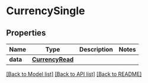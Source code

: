 # CurrencySingle


## Properties
Name | Type | Description | Notes
------------ | ------------- | ------------- | -------------
**data** | [**CurrencyRead**](CurrencyRead.md) |  | 

[[Back to Model list]](../README.md#documentation-for-models) [[Back to API list]](../README.md#documentation-for-api-endpoints) [[Back to README]](../README.md)


